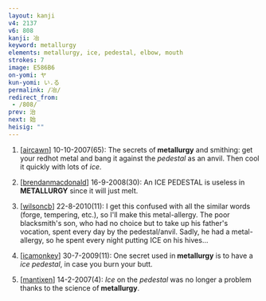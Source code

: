 ```yaml
---
layout: kanji
v4: 2137
v6: 808
kanji: 冶
keyword: metallurgy
elements: metallurgy, ice, pedestal, elbow, mouth
strokes: 7
image: E586B6
on-yomi: ヤ
kun-yomi: い.る
permalink: /冶/
redirect_from:
 - /808/
prev: 治
next: 始
heisig: ""
---
```


1) [<a href="http://kanji.koohii.com/profile/aircawn">aircawn</a>] 10-10-2007(65): The secrets of<strong> metallurgy</strong> and smithing: get your redhot metal and bang it against the <em>pedestal</em> as an anvil. Then cool it quickly with lots of <em>ice</em>.

2) [<a href="http://kanji.koohii.com/profile/brendanmacdonald">brendanmacdonald</a>] 16-9-2008(30): An ICE PEDESTAL is useless in<strong> METALLURGY</strong> since it will just melt.

3) [<a href="http://kanji.koohii.com/profile/wilsoncb">wilsoncb</a>] 22-8-2010(11): I get this confused with all the similar words (forge, tempering, etc.), so I&#039;ll make this metal-allergy. The poor blacksmith&#039;s son, who had no choice but to take up his father&#039;s vocation, spent every day by the pedestal/anvil. Sadly, he had a metal-allergy, so he spent every night putting ICE on his hives...

4) [<a href="http://kanji.koohii.com/profile/icamonkey">icamonkey</a>] 30-7-2009(11): One secret used in<strong> metallurgy</strong> is to have a <em>ice pedestal</em>, in case you burn your butt.

5) [<a href="http://kanji.koohii.com/profile/mantixen">mantixen</a>] 14-2-2007(4): <em>Ice</em> on the <em>pedestal</em> was no longer a problem thanks to the science of<strong> metallurgy</strong>.

